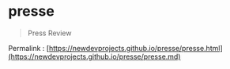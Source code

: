 # presse

> Press Review

Permalink : [https://newdevprojects.github.io/presse/presse.html](https://newdevprojects.github.io/presse/presse.md)
